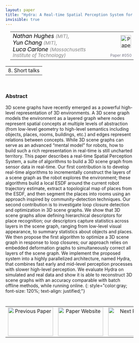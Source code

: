 ```yaml
---
layout: paper
title: "Hydra: A Real-time Spatial Perception System for 3D Scene Graph Construction and Optimization"
invisible: true
---
```

<head>
<style>
* {
  box-sizing: border-box;
}

#myInput {
  background-position: 10px 10px;
  background-repeat: no-repeat;
  width: 100%;
  font-size: 100%;
  padding: 12px 20px 12px 40px;
  border: 1px solid #ddd;
  margin-bottom: 12px;
}

#myTable, #myTableA {
  border-collapse: collapse;
  width: 100%;
  border: 1px solid #ddd;
  font-size: 100%;
}

#myTable th, #myTable td, #myTableA th, #myTableA td {
  text-align: left;
  padding: 12px;
}

#myTable tr, #myTableA tr {
  border-bottom: 1px solid #ddd;
}

#myTable tr.header, #myTable tr:hover, #myTableA tr.header, #myTableA tr:hover {
  background-color: #f1f1f1;
}


#eventcounter1 a {
    font-size: 12px;
    color: #ffffff;
    display: block;
}

#eventcounter1 a:hover {
    text-decoration: none;
}

#eventcounter2 a {
    font-size: 12px;
    color: #ffffff;
    display: block;
}

#eventcounter2 a:hover {
    text-decoration: none;
}

</style>
</head>

<table width = "95%" style="padding-left: 15px; margin-left: auto; margin-right: 10px;">
<tr><td style = "vertical-align: top; padding-right: 25px;" rowspan="2">
<span style="color:black; font-size: 110%;"><i>
Nathan Hughes <span style="color:gray; font-size: 85%">(MIT)</span><span style="color:gray; font-size: 100%">,</span><br>
Yun Chang <span style="color:gray; font-size: 85%">(MIT)</span><span style="color:gray; font-size: 100%">,</span><br>
Luca Carlone <span style="color:gray; font-size: 85%">(Massachusetts Institute of Technology)</span>
</i></span>
</td>

<td style="text-align: right;"><a href="http://www.roboticsproceedings.org/rss18/p050.pdf"><img src="{{ site.baseurl }}/images/paper_link.png" alt="Paper Website" width = "33"  height = "40"/></a><br></td>
</tr>
<tr>
<td style="color:#777789; text-align:right; font-size: 75%; margin-right:10px;">Paper&nbsp;#050</td>
</tr>
</table>

<table width="80%" style="margin-top: 20px; margin-left: auto; margin-right: auto;">
  <tr>
    <td style="text-align:center;">8. Short talks</td>
  </tr>
</table>
<br>


### Abstract
3D scene graphs have recently emerged as a powerful high-level representation of 3D environments. A 3D scene graph models the environment as a layered graph where nodes represent spatial concepts at multiple levels of abstraction (from low-level geometry to high-level semantics including objects, places, rooms, buildings, etc.) and edges represent relations between concepts. While 3D scene graphs can serve as an advanced “mental model” for robots, how to build such a rich representation in real-time is still uncharted territory. 
This paper describes a real-time Spatial Perception System, a suite of algorithms to build a 3D scene graph from sensor data in real-time. Our first contribution is to develop real-time algorithms to incrementally construct the layers of a scene graph as the robot explores the environment; these algorithms build a local ESDF around the current robot trajectory estimate, extract a topological map of places from the ESDF, and then segment the places into rooms using an approach inspired by community-detection techniques. Our second contribution is to investigate loop closure detection and optimization in 3D scene graphs. We show that 3D scene graphs allow defining hierarchical descriptors for place recognition; our descriptors capture statistics across layers in the scene graph, ranging from low-level visual appearance, to summary statistics about objects and places. We then propose the first algorithm to optimize a 3D scene graph in response to loop closures; our approach relies on embedded deformation graphs to simultaneously correct all layers of the scene graph. We implement the proposed system into a highly parallelized architecture, named Hydra, that combines fast early and mid-level perception processes with slower high-level perception. We evaluate Hydra on simulated and real data and show it is able to reconstruct 3D scene graphs with an accuracy comparable with batch offline methods, while running online.
{: style="color:gray; font-size: 120%; text-align: justified;"}


<table width="100%" style="margin-top:40px;">
<tr>
    <td style="width: 30%; text-align: center;"><a href="{{ site.baseurl }}/program/papers/049/">
<img src="{{ site.baseurl }}/images/previous_paper_icon.png"
       alt="Previous Paper" width = "142"  height = "90"/> 
</a> </td>
<td style="text-align: center;"><a href="{{ site.baseurl }}/program/papers">
<img src="{{ site.baseurl }}/images/overview_icon.png"
       alt="Paper Website" width = "142"  height = "90"/> 
</a> </td>
    <td style="width: 30%; text-align: center;"><a href="{{ site.baseurl }}/program/papers/051/">
    <img src="{{ site.baseurl }}/images/next_paper_icon.png"
        alt="Next Paper" width = "142"  height = "90"/>
    </a></td>
</tr>
</table>
